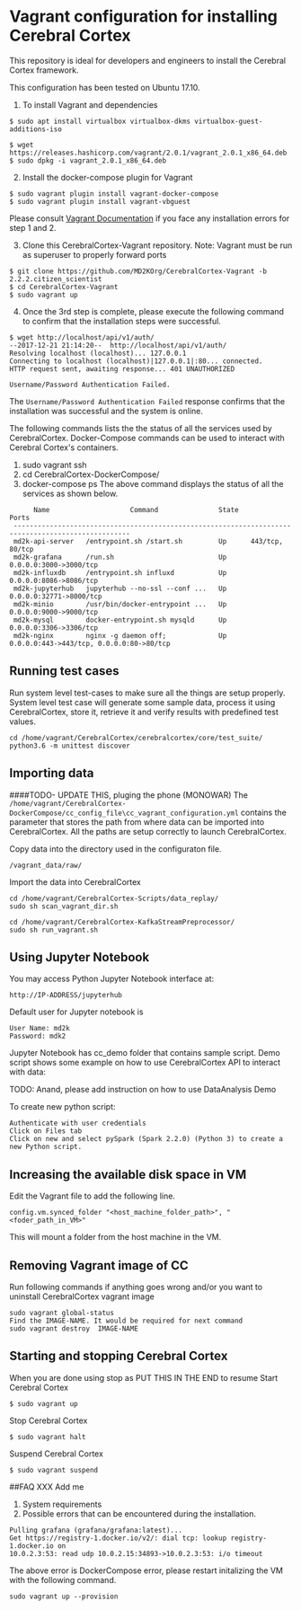# Vagrant configuration for installing Cerebral Cortex
This repository is ideal for developers and engineers to install the Cerebral Cortex framework.

This configuration has been tested on Ubuntu 17.10.

1. To install Vagrant and dependencies
```
$ sudo apt install virtualbox virtualbox-dkms virtualbox-guest-additions-iso

$ wget https://releases.hashicorp.com/vagrant/2.0.1/vagrant_2.0.1_x86_64.deb
$ sudo dpkg -i vagrant_2.0.1_x86_64.deb
```

2. Install the docker-compose plugin for Vagrant
```
$ sudo vagrant plugin install vagrant-docker-compose
$ sudo vagrant plugin install vagrant-vbguest
```
Please consult [Vagrant Documentation](https://www.vagrantup.com/docs/)  if you face any installation errors for step 1 and 2. 

3. Clone this CerebralCortex-Vagrant repository.  Note: Vagrant must be run as superuser to properly forward ports
```
$ git clone https://github.com/MD2KOrg/CerebralCortex-Vagrant -b 2.2.2.citizen_scientist
$ cd CerebralCortex-Vagrant
$ sudo vagrant up
```

4. Once the 3rd  step is complete, please execute the following command to
   confirm that the installation steps were successful.
```
$ wget http://localhost/api/v1/auth/
--2017-12-21 21:14:20--  http://localhost/api/v1/auth/
Resolving localhost (localhost)... 127.0.0.1
Connecting to localhost (localhost)|127.0.0.1|:80... connected.
HTTP request sent, awaiting response... 401 UNAUTHORIZED

Username/Password Authentication Failed.
```
The `Username/Password Authentication Failed` response confirms that the installation was successful and the system is online.


The following commands lists the the status of all the services used by CerebralCortex.  Docker-Compose commands can be used to
interact with Cerebral Cortex's containers.
1. sudo vagrant ssh
2. cd CerebralCortex-DockerCompose/
3. docker-compose ps
The above command displays the status of all the services as shown below. 
```
      Name                    Command               State                    Ports                   
 ---------------------------------------------------------------------------------------------------
 md2k-api-server   /entrypoint.sh /start.sh         Up      443/tcp, 80/tcp                          
 md2k-grafana      /run.sh                          Up      0.0.0.0:3000->3000/tcp                   
 md2k-influxdb     /entrypoint.sh influxd           Up      0.0.0.0:8086->8086/tcp                   
 md2k-jupyterhub   jupyterhub --no-ssl --conf ...   Up      0.0.0.0:32771->8000/tcp                  
 md2k-minio        /usr/bin/docker-entrypoint ...   Up      0.0.0.0:9000->9000/tcp                   
 md2k-mysql        docker-entrypoint.sh mysqld      Up      0.0.0.0:3306->3306/tcp                   
 md2k-nginx        nginx -g daemon off;             Up      0.0.0.0:443->443/tcp, 0.0.0.0:80->80/tcp
```

## Running test cases
Run system level test-cases to make sure all the things are setup properly. System level test case will generate some sample data, process it using CerebralCortex, store it, retrieve it and verify results with predefined test values.
```
cd /home/vagrant/CerebralCortex/cerebralcortex/core/test_suite/
python3.6 -m unittest discover
```

## Importing data
####TODO- UPDATE THIS, pluging the phone (MONOWAR)
The
`/home/vagrant/CerebralCortex-DockerCompose/cc_config_file\cc_vagrant_configuration.yml`
contains the parameter that stores the path from where data can be imported into 
CerebralCortex. All the paths are setup correctly to launch CerebralCortex.

Copy data into the directory used in the configuraton file.
```
/vagrant_data/raw/
```

Import the data into CerebralCortex
```
cd /home/vagrant/CerebralCortex-Scripts/data_replay/
sudo sh scan_vagrant_dir.sh

cd /home/vagrant/CerebralCortex-KafkaStreamPreprocessor/
sudo sh run_vagrant.sh

```

## Using Jupyter Notebook
You may access Python Jupyter Notebook interface at:
```
http://IP-ADDRESS/jupyterhub
```

Default user for Jupyter notebook is
```
User Name: md2k
Password: mdk2
```
Jupyter Notebook has cc_demo folder that contains sample script. Demo script shows some example on how to use CerebralCortex API to interact with data:

TODO: Anand, please add instruction on how to use DataAnalysis Demo

To create new python script:
```
Authenticate with user credentials
Click on Files tab
Click on new and select pySpark (Spark 2.2.0) (Python 3) to create a new Python script.
```


## Increasing the available disk space in VM
Edit the Vagrant file to add the following line.
```
config.vm.synced_folder "<host_machine_folder_path>", "<foder_path_in_VM>"
```
This will mount a folder from the host machine in the VM. 

## Removing Vagrant image of CC
Run following commands if anything goes wrong and/or you want to uninstall CerebralCortex vagrant image
```
sudo vagrant global-status
Find the IMAGE-NAME. It would be required for next command
sudo vagrant destroy  IMAGE-NAME
```
## Starting and stopping Cerebral Cortex
When you are done using stop as
PUT THIS IN THE END
to resume
Start Cerebral Cortex
```
$ sudo vagrant up
```

Stop Cerebral Cortex
```
$ sudo vagrant halt
```

Suspend Cerebral Cortex
```
$ sudo vagrant suspend
```

##FAQ
XXX Add me
1. System requirements
2. Possible errors that can be encountered during the installation.
```
Pulling grafana (grafana/grafana:latest)...
Get https://registry-1.docker.io/v2/: dial tcp: lookup registry-1.docker.io on
10.0.2.3:53: read udp 10.0.2.15:34893->10.0.2.3:53: i/o timeout
```
The above error is DockerCompose error, please restart initalizing the VM with
the following command.
```
sudo vagrant up --provision
```